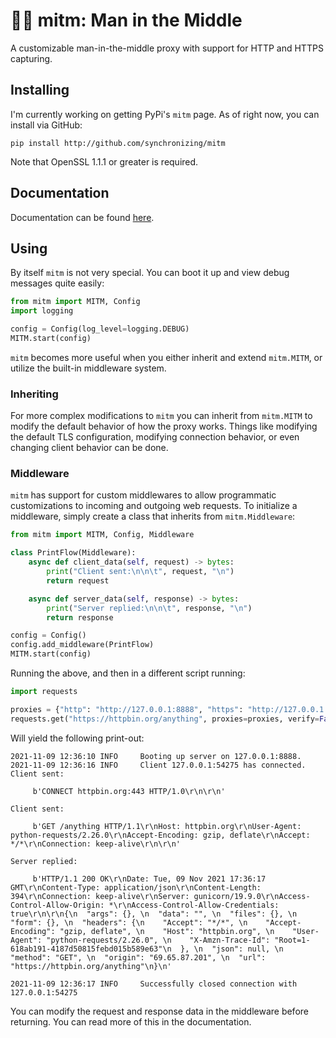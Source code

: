 # 👨‍💻 mitm: Man in the Middle

A customizable man-in-the-middle proxy with support for HTTP and HTTPS capturing.

## Installing

I'm currently working on getting PyPi's `mitm` page. As of right now, you can install via GitHub:

```
pip install http://github.com/synchronizing/mitm
```

Note that OpenSSL 1.1.1 or greater is required.

## Documentation

Documentation can be found [here](https://synchronizing.github.io/mitm/). 

## Using

By itself `mitm` is not very special. You can boot it up and view debug messages quite easily:

```python
from mitm import MITM, Config
import logging

config = Config(log_level=logging.DEBUG)
MITM.start(config)
```

`mitm` becomes more useful when you either inherit and extend `mitm.MITM`, or utilize the built-in middleware system.

### Inheriting

For more complex modifications to `mitm` you can inherit from `mitm.MITM` to modify the default behavior of how the proxy works. Things like modifying the default TLS configuration, modifying connection behavior, or even changing client behavior can be done.

### Middleware

`mitm` has support for custom middlewares to allow programmatic customizations to incoming and outgoing web requests. To initialize a middleware, simply create a class that inherits from `mitm.Middleware`:

```python
from mitm import MITM, Config, Middleware

class PrintFlow(Middleware):
    async def client_data(self, request) -> bytes:
        print("Client sent:\n\n\t", request, "\n")
        return request

    async def server_data(self, response) -> bytes:
        print("Server replied:\n\n\t", response, "\n")
        return response

config = Config()
config.add_middleware(PrintFlow)
MITM.start(config)
```

Running the above, and then in a different script running:

```python
import requests

proxies = {"http": "http://127.0.0.1:8888", "https": "http://127.0.0.1:8888"}
requests.get("https://httpbin.org/anything", proxies=proxies, verify=False)
```

Will yield the following print-out:

```
2021-11-09 12:36:10 INFO     Booting up server on 127.0.0.1:8888.
2021-11-09 12:36:16 INFO     Client 127.0.0.1:54275 has connected.
Client sent:

	 b'CONNECT httpbin.org:443 HTTP/1.0\r\n\r\n'

Client sent:

	 b'GET /anything HTTP/1.1\r\nHost: httpbin.org\r\nUser-Agent: python-requests/2.26.0\r\nAccept-Encoding: gzip, deflate\r\nAccept: */*\r\nConnection: keep-alive\r\n\r\n'

Server replied:

	 b'HTTP/1.1 200 OK\r\nDate: Tue, 09 Nov 2021 17:36:17 GMT\r\nContent-Type: application/json\r\nContent-Length: 394\r\nConnection: keep-alive\r\nServer: gunicorn/19.9.0\r\nAccess-Control-Allow-Origin: *\r\nAccess-Control-Allow-Credentials: true\r\n\r\n{\n  "args": {}, \n  "data": "", \n  "files": {}, \n  "form": {}, \n  "headers": {\n    "Accept": "*/*", \n    "Accept-Encoding": "gzip, deflate", \n    "Host": "httpbin.org", \n    "User-Agent": "python-requests/2.26.0", \n    "X-Amzn-Trace-Id": "Root=1-618ab191-4187d50815febd015b589e63"\n  }, \n  "json": null, \n  "method": "GET", \n  "origin": "69.65.87.201", \n  "url": "https://httpbin.org/anything"\n}\n'

2021-11-09 12:36:17 INFO     Successfully closed connection with 127.0.0.1:54275
```

You can modify the request and response data in the middleware before returning. You can read more of this in the documentation.
